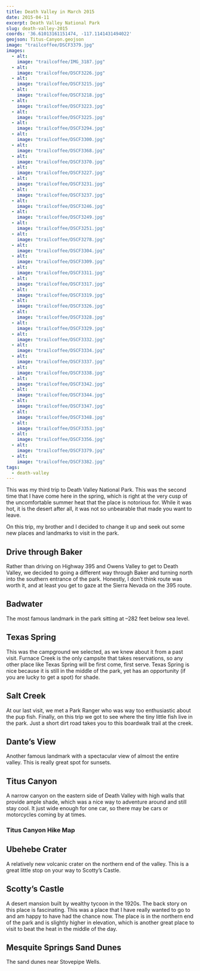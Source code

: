 ```yaml
---
title: Death Valley in March 2015
date: 2015-04-11
excerpt: Death Valley National Park
slug: death-valley-2015
coords: '36.61013161151474, -117.1141431494022'
geojson: Titus-Canyon.geojson
image: "trailcoffee/DSCF3379.jpg"
images:
  - alt: 
    image: "trailcoffee/IMG_3187.jpg"
  - alt: 
    image: "trailcoffee/DSCF3226.jpg"
  - alt: 
    image: "trailcoffee/DSCF3215.jpg"
  - alt: 
    image: "trailcoffee/DSCF3218.jpg"
  - alt: 
    image: "trailcoffee/DSCF3223.jpg"
  - alt: 
    image: "trailcoffee/DSCF3225.jpg"
  - alt: 
    image: "trailcoffee/DSCF3294.jpg"
  - alt: 
    image: "trailcoffee/DSCF3300.jpg"
  - alt: 
    image: "trailcoffee/DSCF3368.jpg"
  - alt: 
    image: "trailcoffee/DSCF3370.jpg"
  - alt: 
    image: "trailcoffee/DSCF3227.jpg"
  - alt: 
    image: "trailcoffee/DSCF3231.jpg"
  - alt: 
    image: "trailcoffee/DSCF3237.jpg"
  - alt: 
    image: "trailcoffee/DSCF3246.jpg"
  - alt: 
    image: "trailcoffee/DSCF3249.jpg"
  - alt: 
    image: "trailcoffee/DSCF3251.jpg"
  - alt: 
    image: "trailcoffee/DSCF3278.jpg"
  - alt: 
    image: "trailcoffee/DSCF3304.jpg"
  - alt: 
    image: "trailcoffee/DSCF3309.jpg"
  - alt: 
    image: "trailcoffee/DSCF3311.jpg"
  - alt: 
    image: "trailcoffee/DSCF3317.jpg"
  - alt: 
    image: "trailcoffee/DSCF3319.jpg"
  - alt: 
    image: "trailcoffee/DSCF3326.jpg"
  - alt: 
    image: "trailcoffee/DSCF3328.jpg"
  - alt: 
    image: "trailcoffee/DSCF3329.jpg"
  - alt: 
    image: "trailcoffee/DSCF3332.jpg"
  - alt: 
    image: "trailcoffee/DSCF3334.jpg"
  - alt: 
    image: "trailcoffee/DSCF3337.jpg"
  - alt: 
    image: "trailcoffee/DSCF3338.jpg"
  - alt: 
    image: "trailcoffee/DSCF3342.jpg"
  - alt: 
    image: "trailcoffee/DSCF3344.jpg"
  - alt: 
    image: "trailcoffee/DSCF3347.jpg"
  - alt: 
    image: "trailcoffee/DSCF3348.jpg"
  - alt: 
    image: "trailcoffee/DSCF3353.jpg"
  - alt: 
    image: "trailcoffee/DSCF3356.jpg"
  - alt: 
    image: "trailcoffee/DSCF3379.jpg"
  - alt: 
    image: "trailcoffee/DSCF3382.jpg"
tags:
  - death-valley
---
```

This was my third trip to Death Valley National Park. This was the second time that I have come here in the spring, which is right at the very cusp of the uncomfortable summer heat that the place is notorious for. While it was hot, it is the desert after all, it was not so unbearable that made you want to leave.

On this trip, my brother and I decided to change it up and seek out some new places and landmarks to visit in the park.
<h2>Drive through Baker</h2>
Rather than driving on Highway 395 and Owens Valley to get to Death Valley, we decided to going a different way through Baker and turning north into the southern entrance of the park. Honestly, I don’t think route was worth it, and at least you get to gaze at the Sierra Nevada on the 395 route.


<h2>Badwater</h2>
The most famous landmark in the park sitting at –282 feet below sea level.


<h2>Texas Spring</h2>
This was the campground we selected, as we knew about it from a past visit. Furnace Creek is the only campsite that takes reservations, so any other place like Texas Spring will be first come, first serve. Texas Spring is nice because it is still in the middle of the park, yet has an opportunity (if you are lucky to get a spot) for shade.


<h2>Salt Creek</h2>
At our last visit, we met a Park Ranger who was way too enthusiastic about the pup fish. Finally, on this trip we got to see where the tiny little fish live in the park. Just a short dirt road takes you to this boardwalk trail at the creek.


<h2>Dante’s View</h2>
Another famous landmark with a spectacular view of almost the entire valley. This is really great spot for sunsets.


<h2>Titus Canyon</h2>
A narrow canyon on the eastern side of Death Valley with high walls that provide ample shade, which was a nice way to adventure around and still stay cool. It just wide enough for one car, so there may be cars or motorcycles coming by at times.


<h3>Titus Canyon Hike Map</h3>

<h2>Ubehebe Crater</h2>
A relatively new volcanic crater on the northern end of the valley. This is a great little stop on your way to Scotty’s Castle.


<h2>Scotty’s Castle</h2>
A desert mansion built by wealthy tycoon in the 1920s. The back story on this place is fascinating. This was a place that I have really wanted to go to and am happy to have had the chance now. The place is in the northern end of the park and is slightly higher in elevation, which is another great place to visit to beat the heat in the middle of the day.


<h2>Mesquite Springs Sand Dunes</h2>
The sand dunes near Stovepipe Wells.

